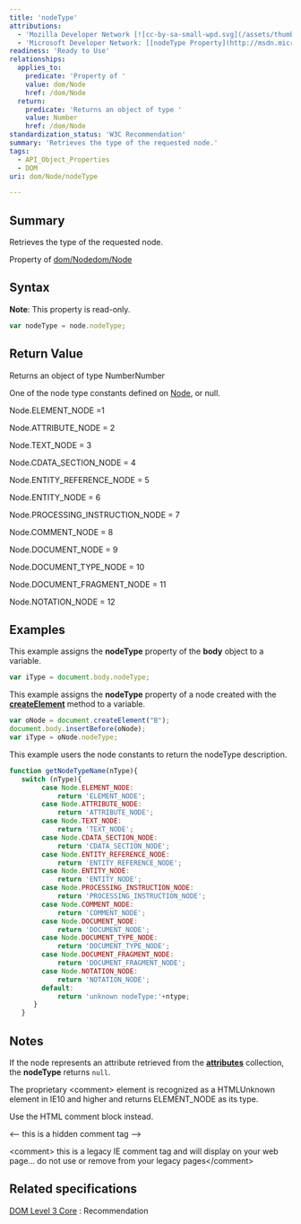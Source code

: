 ```yaml
---
title: 'nodeType'
attributions:
  - 'Mozilla Developer Network [![cc-by-sa-small-wpd.svg](/assets/thumb/8/8c/cc-by-sa-small-wpd.svg/120px-cc-by-sa-small-wpd.svg.png)](http://creativecommons.org/licenses/by-sa/3.0/us/): [[Node.nodeType](https://developer.mozilla.org/en-US/docs/Web/API/Node.nodeType) Article]'
  - 'Microsoft Developer Network: [[nodeType Property](http://msdn.microsoft.com/en-us/library/ie/ms534191(v=vs.85).aspx) Article]'
readiness: 'Ready to Use'
relationships:
  applies_to:
    predicate: 'Property of '
    value: dom/Node
    href: /dom/Node
  return:
    predicate: 'Returns an object of type '
    value: Number
    href: /dom/Node
standardization_status: 'W3C Recommendation'
summary: 'Retrieves the type of the requested node.'
tags:
  - API_Object_Properties
  - DOM
uri: dom/Node/nodeType

---
```

## Summary

Retrieves the type of the requested node.

Property of [dom/Node](/dom/Node)[dom/Node](/dom/Node)

## Syntax

**Note**: This property is read-only.

``` js
var nodeType = node.nodeType;
```

## Return Value

Returns an object of type NumberNumber

One of the node type constants defined on [Node](/dom/Node), or null.

Node.ELEMENT\_NODE =1

Node.ATTRIBUTE\_NODE = 2

Node.TEXT\_NODE = 3

Node.CDATA\_SECTION\_NODE = 4

Node.ENTITY\_REFERENCE\_NODE = 5

Node.ENTITY\_NODE = 6

Node.PROCESSING\_INSTRUCTION\_NODE = 7

Node.COMMENT\_NODE = 8

Node.DOCUMENT\_NODE = 9

Node.DOCUMENT\_TYPE\_NODE = 10

Node.DOCUMENT\_FRAGMENT\_NODE = 11

Node.NOTATION\_NODE = 12

## Examples

This example assigns the **nodeType** property of the **body** object to a variable.

``` js
var iType = document.body.nodeType;
```

This example assigns the **nodeType** property of a node created with the [**createElement**](/dom/Document/createElement) method to a variable.

``` js
var oNode = document.createElement("B");
document.body.insertBefore(oNode);
var iType = oNode.nodeType;
```

This example users the node constants to return the nodeType description.

``` js
function getNodeTypeName(nType){
   switch (nType){
        case Node.ELEMENT_NODE:
            return 'ELEMENT_NODE';
        case Node.ATTRIBUTE_NODE:
            return 'ATTRIBUTE_NODE';
        case Node.TEXT_NODE:
            return 'TEXT_NODE';
        case Node.CDATA_SECTION_NODE:
            return 'CDATA_SECTION_NODE';
        case Node.ENTITY_REFERENCE_NODE:
            return 'ENTITY_REFERENCE_NODE';
        case Node.ENTITY_NODE:
            return 'ENTITY_NODE';
        case Node.PROCESSING_INSTRUCTION_NODE:
            return 'PROCESSING_INSTRUCTION_NODE';
        case Node.COMMENT_NODE:
            return 'COMMENT_NODE';
        case Node.DOCUMENT_NODE:
            return 'DOCUMENT_NODE';
        case Node.DOCUMENT_TYPE_NODE:
            return 'DOCUMENT_TYPE_NODE';
        case Node.DOCUMENT_FRAGMENT_NODE:
            return 'DOCUMENT_FRAGMENT_NODE';
        case Node.NOTATION_NODE:
            return 'NOTATION_NODE';
        default:
            return 'unknown nodeType:'+ntype;
      }
   }
```

## Notes

If the node represents an attribute retrieved from the [**attributes**](/dom/Node/attributes) collection, the **nodeType** returns `null`.

The proprietary \<comment\> element is recognized as a HTMLUnknown element in IE10 and higher and returns ELEMENT\_NODE as its type.

Use the HTML comment block instead.

\<-- this is a hidden comment tag --\>

\<comment\> this is a legacy IE comment tag and will display on your web page... do not use or remove from your legacy pages\</comment\>

## Related specifications

[DOM Level 3 Core](http://www.w3.org/TR/DOM-Level-3-Core/)
:   Recommendation
